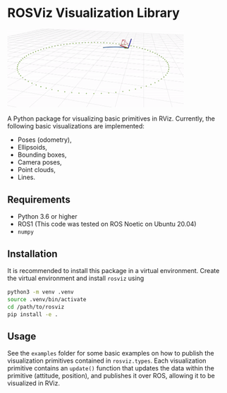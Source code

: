 # ROSViz Visualization Library
<img src="media/rosviz_demo.gif" alt="Odometry Visualization" width="400"/>

A Python package for visualizing basic primitives in RViz. Currently, the following basic visualizations are implemented:
- Poses (odometry),
- Ellipsoids,
- Bounding boxes,
- Camera poses,
- Point clouds, 
- Lines.

## Requirements
 - Python 3.6 or higher
 - ROS1 (This code was tested on ROS Noetic on Ubuntu 20.04)
 - `numpy`

## Installation 
It is recommended to install this package in a virtual environment. Create the virtual environment and install `rosviz` using
```bash
python3 -m venv .venv
source .venv/bin/activate
cd /path/to/rosviz
pip install -e .
```

## Usage 
See the `examples` folder for some basic examples on how to publish the visualization primitives contained in `rosviz.types`. Each visualization primitive contains an `update()` function that updates the data within the primitive (attitude, position), and publishes it over ROS, allowing it to be visualized in RViz.
